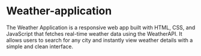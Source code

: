 # Weather-application
The Weather Application is a responsive web app built with HTML, CSS, and JavaScript that fetches real-time weather data using the WeatherAPI. It allows users to search for any city and instantly view weather details with a simple and clean interface.
